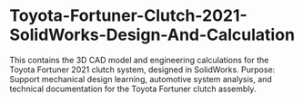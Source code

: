 # Toyota-Fortuner-Clutch-2021-SolidWorks-Design-And-Calculation
This contains the 3D CAD model and engineering calculations for the Toyota Fortuner 2021 clutch system, designed in SolidWorks.
Purpose: Support mechanical design learning, automotive system analysis, and technical documentation for the Toyota Fortuner clutch assembly.

